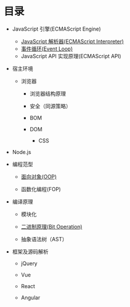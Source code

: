 # 目录

* JavaScript 引擎(ECMAScript Engine)
  * [JavaScript 解析器(ECMAScript Interpreter)](./ECMAScriptInterpreter)
  * [事件循环(Event Loop)](./EventLoop)
  * JavaScript API 实现原理(ECMAScript API)

* 宿主环境

  * 浏览器

    * 浏览器结构原理

    * 安全（同源策略）

    * BOM

    * DOM
      * CSS

* Node.js

* 编程范型

  * [面向对象(OOP)](./OOP)

  * 函数化编程(FOP)

* 编译原理

  * 模块化

  * [二进制原理(Bit Operation)](./BitOperation)

  * 抽象语法树（AST）

* 框架及源码解析

  * jQuery

  * Vue

  * React

  * Angular